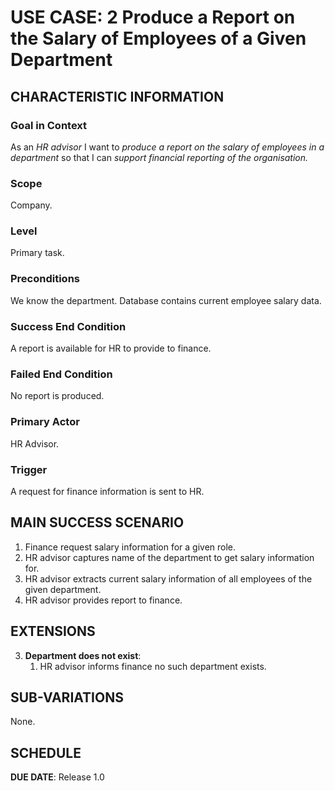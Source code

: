 # USE CASE: 2 Produce a Report on the Salary of Employees of a Given Department

## CHARACTERISTIC INFORMATION

### Goal in Context

As an *HR advisor* I want to *produce a report on the salary of employees in a department* so that I can *support financial reporting of the organisation.*

### Scope

Company.

### Level

Primary task.

### Preconditions

We know the department.  Database contains current employee salary data.

### Success End Condition

A report is available for HR to provide to finance.

### Failed End Condition

No report is produced.

### Primary Actor

HR Advisor.

### Trigger

A request for finance information is sent to HR.

## MAIN SUCCESS SCENARIO

1. Finance request salary information for a given role.
2. HR advisor captures name of the department to get salary information for.
3. HR advisor extracts current salary information of all employees of the given department.
4. HR advisor provides report to finance.

## EXTENSIONS

3. **Department does not exist**:
    1. HR advisor informs finance no such department exists.

## SUB-VARIATIONS

None.

## SCHEDULE

**DUE DATE**: Release 1.0
